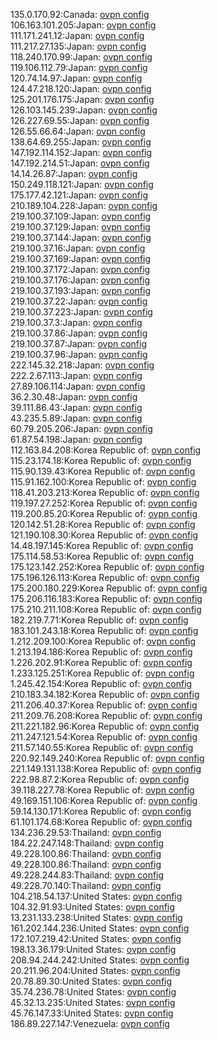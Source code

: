 135.0.170.92:Canada: [ovpn config](vpn/135_0_170_92.ovpn)  
106.163.101.205:Japan: [ovpn config](vpn/106_163_101_205.ovpn)  
111.171.241.12:Japan: [ovpn config](vpn/111_171_241_12.ovpn)  
111.217.27.135:Japan: [ovpn config](vpn/111_217_27_135.ovpn)  
118.240.170.99:Japan: [ovpn config](vpn/118_240_170_99.ovpn)  
119.106.112.79:Japan: [ovpn config](vpn/119_106_112_79.ovpn)  
120.74.14.97:Japan: [ovpn config](vpn/120_74_14_97.ovpn)  
124.47.218.120:Japan: [ovpn config](vpn/124_47_218_120.ovpn)  
125.201.176.175:Japan: [ovpn config](vpn/125_201_176_175.ovpn)  
126.103.145.239:Japan: [ovpn config](vpn/126_103_145_239.ovpn)  
126.227.69.55:Japan: [ovpn config](vpn/126_227_69_55.ovpn)  
126.55.66.64:Japan: [ovpn config](vpn/126_55_66_64.ovpn)  
138.64.69.255:Japan: [ovpn config](vpn/138_64_69_255.ovpn)  
147.192.114.152:Japan: [ovpn config](vpn/147_192_114_152.ovpn)  
147.192.214.51:Japan: [ovpn config](vpn/147_192_214_51.ovpn)  
14.14.26.87:Japan: [ovpn config](vpn/14_14_26_87.ovpn)  
150.249.118.121:Japan: [ovpn config](vpn/150_249_118_121.ovpn)  
175.177.42.121:Japan: [ovpn config](vpn/175_177_42_121.ovpn)  
210.189.104.228:Japan: [ovpn config](vpn/210_189_104_228.ovpn)  
219.100.37.109:Japan: [ovpn config](vpn/219_100_37_109.ovpn)  
219.100.37.129:Japan: [ovpn config](vpn/219_100_37_129.ovpn)  
219.100.37.144:Japan: [ovpn config](vpn/219_100_37_144.ovpn)  
219.100.37.16:Japan: [ovpn config](vpn/219_100_37_16.ovpn)  
219.100.37.169:Japan: [ovpn config](vpn/219_100_37_169.ovpn)  
219.100.37.172:Japan: [ovpn config](vpn/219_100_37_172.ovpn)  
219.100.37.176:Japan: [ovpn config](vpn/219_100_37_176.ovpn)  
219.100.37.193:Japan: [ovpn config](vpn/219_100_37_193.ovpn)  
219.100.37.22:Japan: [ovpn config](vpn/219_100_37_22.ovpn)  
219.100.37.223:Japan: [ovpn config](vpn/219_100_37_223.ovpn)  
219.100.37.3:Japan: [ovpn config](vpn/219_100_37_3.ovpn)  
219.100.37.86:Japan: [ovpn config](vpn/219_100_37_86.ovpn)  
219.100.37.87:Japan: [ovpn config](vpn/219_100_37_87.ovpn)  
219.100.37.96:Japan: [ovpn config](vpn/219_100_37_96.ovpn)  
222.145.32.218:Japan: [ovpn config](vpn/222_145_32_218.ovpn)  
222.2.67.113:Japan: [ovpn config](vpn/222_2_67_113.ovpn)  
27.89.106.114:Japan: [ovpn config](vpn/27_89_106_114.ovpn)  
36.2.30.48:Japan: [ovpn config](vpn/36_2_30_48.ovpn)  
39.111.86.43:Japan: [ovpn config](vpn/39_111_86_43.ovpn)  
43.235.5.89:Japan: [ovpn config](vpn/43_235_5_89.ovpn)  
60.79.205.206:Japan: [ovpn config](vpn/60_79_205_206.ovpn)  
61.87.54.198:Japan: [ovpn config](vpn/61_87_54_198.ovpn)  
112.163.84.208:Korea Republic of: [ovpn config](vpn/112_163_84_208.ovpn)  
115.23.174.18:Korea Republic of: [ovpn config](vpn/115_23_174_18.ovpn)  
115.90.139.43:Korea Republic of: [ovpn config](vpn/115_90_139_43.ovpn)  
115.91.162.100:Korea Republic of: [ovpn config](vpn/115_91_162_100.ovpn)  
118.41.203.213:Korea Republic of: [ovpn config](vpn/118_41_203_213.ovpn)  
119.197.27.252:Korea Republic of: [ovpn config](vpn/119_197_27_252.ovpn)  
119.200.85.20:Korea Republic of: [ovpn config](vpn/119_200_85_20.ovpn)  
120.142.51.28:Korea Republic of: [ovpn config](vpn/120_142_51_28.ovpn)  
121.190.108.30:Korea Republic of: [ovpn config](vpn/121_190_108_30.ovpn)  
14.48.197.145:Korea Republic of: [ovpn config](vpn/14_48_197_145.ovpn)  
175.114.58.53:Korea Republic of: [ovpn config](vpn/175_114_58_53.ovpn)  
175.123.142.252:Korea Republic of: [ovpn config](vpn/175_123_142_252.ovpn)  
175.196.126.113:Korea Republic of: [ovpn config](vpn/175_196_126_113.ovpn)  
175.200.180.229:Korea Republic of: [ovpn config](vpn/175_200_180_229.ovpn)  
175.206.116.183:Korea Republic of: [ovpn config](vpn/175_206_116_183.ovpn)  
175.210.211.108:Korea Republic of: [ovpn config](vpn/175_210_211_108.ovpn)  
182.219.7.71:Korea Republic of: [ovpn config](vpn/182_219_7_71.ovpn)  
183.101.243.18:Korea Republic of: [ovpn config](vpn/183_101_243_18.ovpn)  
1.212.209.100:Korea Republic of: [ovpn config](vpn/1_212_209_100.ovpn)  
1.213.194.186:Korea Republic of: [ovpn config](vpn/1_213_194_186.ovpn)  
1.226.202.91:Korea Republic of: [ovpn config](vpn/1_226_202_91.ovpn)  
1.233.125.251:Korea Republic of: [ovpn config](vpn/1_233_125_251.ovpn)  
1.245.42.154:Korea Republic of: [ovpn config](vpn/1_245_42_154.ovpn)  
210.183.34.182:Korea Republic of: [ovpn config](vpn/210_183_34_182.ovpn)  
211.206.40.37:Korea Republic of: [ovpn config](vpn/211_206_40_37.ovpn)  
211.209.76.208:Korea Republic of: [ovpn config](vpn/211_209_76_208.ovpn)  
211.221.182.96:Korea Republic of: [ovpn config](vpn/211_221_182_96.ovpn)  
211.247.121.54:Korea Republic of: [ovpn config](vpn/211_247_121_54.ovpn)  
211.57.140.55:Korea Republic of: [ovpn config](vpn/211_57_140_55.ovpn)  
220.92.149.240:Korea Republic of: [ovpn config](vpn/220_92_149_240.ovpn)  
221.149.131.138:Korea Republic of: [ovpn config](vpn/221_149_131_138.ovpn)  
222.98.87.2:Korea Republic of: [ovpn config](vpn/222_98_87_2.ovpn)  
39.118.227.78:Korea Republic of: [ovpn config](vpn/39_118_227_78.ovpn)  
49.169.151.106:Korea Republic of: [ovpn config](vpn/49_169_151_106.ovpn)  
59.14.130.171:Korea Republic of: [ovpn config](vpn/59_14_130_171.ovpn)  
61.101.174.68:Korea Republic of: [ovpn config](vpn/61_101_174_68.ovpn)  
134.236.29.53:Thailand: [ovpn config](vpn/134_236_29_53.ovpn)  
184.22.247.148:Thailand: [ovpn config](vpn/184_22_247_148.ovpn)  
49.228.100.86:Thailand: [ovpn config](vpn/49_228_100_86.ovpn)  
49.228.100.86:Thailand: [ovpn config](vpn/49_228_100_86.ovpn)  
49.228.244.83:Thailand: [ovpn config](vpn/49_228_244_83.ovpn)  
49.228.70.140:Thailand: [ovpn config](vpn/49_228_70_140.ovpn)  
104.218.54.137:United States: [ovpn config](vpn/104_218_54_137.ovpn)  
104.32.91.93:United States: [ovpn config](vpn/104_32_91_93.ovpn)  
13.231.133.238:United States: [ovpn config](vpn/13_231_133_238.ovpn)  
161.202.144.236:United States: [ovpn config](vpn/161_202_144_236.ovpn)  
172.107.219.42:United States: [ovpn config](vpn/172_107_219_42.ovpn)  
198.13.36.179:United States: [ovpn config](vpn/198_13_36_179.ovpn)  
208.94.244.242:United States: [ovpn config](vpn/208_94_244_242.ovpn)  
20.211.96.204:United States: [ovpn config](vpn/20_211_96_204.ovpn)  
20.78.89.30:United States: [ovpn config](vpn/20_78_89_30.ovpn)  
35.74.236.78:United States: [ovpn config](vpn/35_74_236_78.ovpn)  
45.32.13.235:United States: [ovpn config](vpn/45_32_13_235.ovpn)  
45.76.147.33:United States: [ovpn config](vpn/45_76_147_33.ovpn)  
186.89.227.147:Venezuela: [ovpn config](vpn/186_89_227_147.ovpn)  
